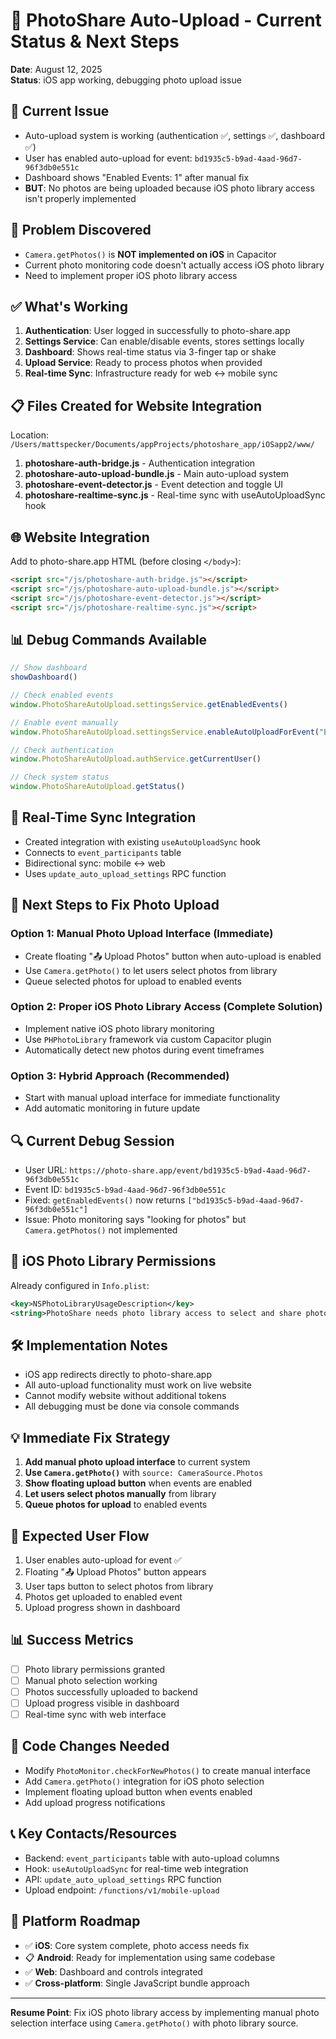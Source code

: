# 📱 PhotoShare Auto-Upload - Current Status & Next Steps

**Date**: August 12, 2025  
**Status**: iOS app working, debugging photo upload issue

## 🎯 **Current Issue**
- Auto-upload system is working (authentication ✅, settings ✅, dashboard ✅)
- User has enabled auto-upload for event: `bd1935c5-b9ad-4aad-96d7-96f3db0e551c`
- Dashboard shows "Enabled Events: 1" after manual fix
- **BUT**: No photos are being uploaded because iOS photo library access isn't properly implemented

## 🔧 **Problem Discovered**
- `Camera.getPhotos()` is **NOT implemented on iOS** in Capacitor
- Current photo monitoring code doesn't actually access iOS photo library
- Need to implement proper iOS photo library access

## ✅ **What's Working**
1. **Authentication**: User logged in successfully to photo-share.app
2. **Settings Service**: Can enable/disable events, stores settings locally
3. **Dashboard**: Shows real-time status via 3-finger tap or shake
4. **Upload Service**: Ready to process photos when provided
5. **Real-time Sync**: Infrastructure ready for web ↔ mobile sync

## 📋 **Files Created for Website Integration**
Location: `/Users/mattspecker/Documents/appProjects/photoshare_app/iOSapp2/www/`

1. **photoshare-auth-bridge.js** - Authentication integration
2. **photoshare-auto-upload-bundle.js** - Main auto-upload system
3. **photoshare-event-detector.js** - Event detection and toggle UI
4. **photoshare-realtime-sync.js** - Real-time sync with useAutoUploadSync hook

## 🌐 **Website Integration**
Add to photo-share.app HTML (before closing `</body>`):
```html
<script src="/js/photoshare-auth-bridge.js"></script>
<script src="/js/photoshare-auto-upload-bundle.js"></script>
<script src="/js/photoshare-event-detector.js"></script>
<script src="/js/photoshare-realtime-sync.js"></script>
```

## 📊 **Debug Commands Available**
```javascript
// Show dashboard
showDashboard()

// Check enabled events
window.PhotoShareAutoUpload.settingsService.getEnabledEvents()

// Enable event manually
window.PhotoShareAutoUpload.settingsService.enableAutoUploadForEvent("EVENT_ID")

// Check authentication
window.PhotoShareAutoUpload.authService.getCurrentUser()

// Check system status
window.PhotoShareAutoUpload.getStatus()
```

## 🔄 **Real-Time Sync Integration**
- Created integration with existing `useAutoUploadSync` hook
- Connects to `event_participants` table
- Bidirectional sync: mobile ↔ web
- Uses `update_auto_upload_settings` RPC function

## 🚧 **Next Steps to Fix Photo Upload**

### **Option 1: Manual Photo Upload Interface (Immediate)**
- Create floating "📤 Upload Photos" button when auto-upload is enabled
- Use `Camera.getPhoto()` to let users select photos from library
- Queue selected photos for upload to enabled events

### **Option 2: Proper iOS Photo Library Access (Complete Solution)**
- Implement native iOS photo library monitoring
- Use `PHPhotoLibrary` framework via custom Capacitor plugin
- Automatically detect new photos during event timeframes

### **Option 3: Hybrid Approach (Recommended)**
- Start with manual upload interface for immediate functionality
- Add automatic monitoring in future update

## 🔍 **Current Debug Session**
- User URL: `https://photo-share.app/event/bd1935c5-b9ad-4aad-96d7-96f3db0e551c`
- Event ID: `bd1935c5-b9ad-4aad-96d7-96f3db0e551c`
- Fixed: `getEnabledEvents()` now returns `["bd1935c5-b9ad-4aad-96d7-96f3db0e551c"]`
- Issue: Photo monitoring says "looking for photos" but `Camera.getPhotos()` not implemented

## 📱 **iOS Photo Library Permissions**
Already configured in `Info.plist`:
```xml
<key>NSPhotoLibraryUsageDescription</key>
<string>PhotoShare needs photo library access to select and share photos.</string>
```

## 🛠️ **Implementation Notes**
- iOS app redirects directly to photo-share.app
- All auto-upload functionality must work on live website
- Cannot modify website without additional tokens
- All debugging must be done via console commands

## 💡 **Immediate Fix Strategy**
1. **Add manual photo upload interface** to current system
2. **Use `Camera.getPhoto()`** with `source: CameraSource.Photos`
3. **Show floating upload button** when events are enabled
4. **Let users select photos manually** from library
5. **Queue photos for upload** to enabled events

## 🎯 **Expected User Flow**
1. User enables auto-upload for event ✅
2. Floating "📤 Upload Photos" button appears
3. User taps button to select photos from library
4. Photos get uploaded to enabled event
5. Upload progress shown in dashboard

## 📊 **Success Metrics**
- [ ] Photo library permissions granted
- [ ] Manual photo selection working
- [ ] Photos successfully uploaded to backend
- [ ] Upload progress visible in dashboard
- [ ] Real-time sync with web interface

## 🔧 **Code Changes Needed**
- Modify `PhotoMonitor.checkForNewPhotos()` to create manual interface
- Add `Camera.getPhoto()` integration for iOS photo selection
- Implement floating upload button when events enabled
- Add upload progress notifications

## 📞 **Key Contacts/Resources**
- Backend: `event_participants` table with auto-upload columns
- Hook: `useAutoUploadSync` for real-time web integration
- API: `update_auto_upload_settings` RPC function
- Upload endpoint: `/functions/v1/mobile-upload`

## 🚀 **Platform Roadmap**
- ✅ **iOS**: Core system complete, photo access needs fix
- 📋 **Android**: Ready for implementation using same codebase
- ✅ **Web**: Dashboard and controls integrated
- ✅ **Cross-platform**: Single JavaScript bundle approach

---

**Resume Point**: Fix iOS photo library access by implementing manual photo selection interface using `Camera.getPhoto()` with photo library source.